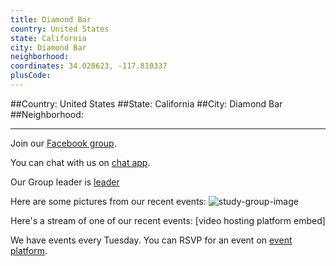 ```yaml
---
title: Diamond Bar
country: United States
state: California
city: Diamond Bar
neighborhood: 
coordinates: 34.028623, -117.810337
plusCode:
---
```


##Country: United States
##State: California
##City: Diamond Bar
##Neighborhood: 
*****
Join our [Facebook group](https://www.facebook.com/groups/Free.Code.Camp.Diamond.Bar).

You can chat with us on [chat app]().

Our Group leader is [leader]()

Here are some pictures from our recent events:
![study-group-image]()

Here's a stream of one of our recent events:
[video hosting platform embed]

We have events every Tuesday. You can RSVP for an event on [event platform]().
